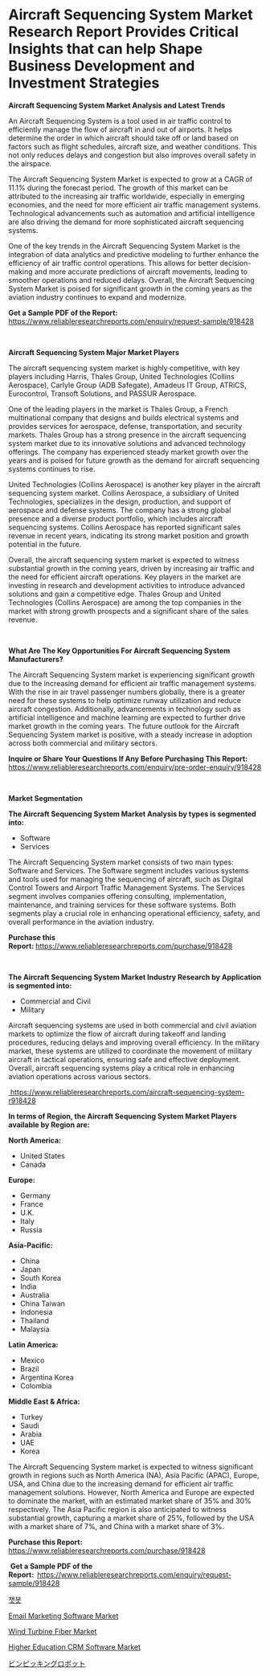 <p><h1>Aircraft Sequencing System Market Research Report Provides Critical Insights that can help Shape Business Development and Investment Strategies</h1></p><p><strong>Aircraft Sequencing System Market Analysis and Latest Trends</strong></p>
<p><p>An Aircraft Sequencing System is a tool used in air traffic control to efficiently manage the flow of aircraft in and out of airports. It helps determine the order in which aircraft should take off or land based on factors such as flight schedules, aircraft size, and weather conditions. This not only reduces delays and congestion but also improves overall safety in the airspace.</p><p>The Aircraft Sequencing System Market is expected to grow at a CAGR of 11.1% during the forecast period. The growth of this market can be attributed to the increasing air traffic worldwide, especially in emerging economies, and the need for more efficient air traffic management systems. Technological advancements such as automation and artificial intelligence are also driving the demand for more sophisticated aircraft sequencing systems.</p><p>One of the key trends in the Aircraft Sequencing System Market is the integration of data analytics and predictive modeling to further enhance the efficiency of air traffic control operations. This allows for better decision-making and more accurate predictions of aircraft movements, leading to smoother operations and reduced delays. Overall, the Aircraft Sequencing System Market is poised for significant growth in the coming years as the aviation industry continues to expand and modernize.</p></p>
<p><strong>Get a Sample PDF of the Report:&nbsp;</strong> <a href="https://www.reliableresearchreports.com/enquiry/request-sample/918428">https://www.reliableresearchreports.com/enquiry/request-sample/918428</a></p>
<p>&nbsp;</p>
<p><strong>Aircraft Sequencing System Major Market Players</strong></p>
<p><p>The aircraft sequencing system market is highly competitive, with key players including Harris, Thales Group, United Technologies (Collins Aerospace), Carlyle Group (ADB Safegate), Amadeus IT Group, ATRiCS, Eurocontrol, Transoft Solutions, and PASSUR Aerospace. </p><p>One of the leading players in the market is Thales Group, a French multinational company that designs and builds electrical systems and provides services for aerospace, defense, transportation, and security markets. Thales Group has a strong presence in the aircraft sequencing system market due to its innovative solutions and advanced technology offerings. The company has experienced steady market growth over the years and is poised for future growth as the demand for aircraft sequencing systems continues to rise. </p><p>United Technologies (Collins Aerospace) is another key player in the aircraft sequencing system market. Collins Aerospace, a subsidiary of United Technologies, specializes in the design, production, and support of aerospace and defense systems. The company has a strong global presence and a diverse product portfolio, which includes aircraft sequencing systems. Collins Aerospace has reported significant sales revenue in recent years, indicating its strong market position and growth potential in the future. </p><p>Overall, the aircraft sequencing system market is expected to witness substantial growth in the coming years, driven by increasing air traffic and the need for efficient aircraft operations. Key players in the market are investing in research and development activities to introduce advanced solutions and gain a competitive edge. Thales Group and United Technologies (Collins Aerospace) are among the top companies in the market with strong growth prospects and a significant share of the sales revenue.</p></p>
<p>&nbsp;</p>
<p><strong>What Are The Key Opportunities For Aircraft Sequencing System Manufacturers?</strong></p>
<p><p>The Aircraft Sequencing System market is experiencing significant growth due to the increasing demand for efficient air traffic management systems. With the rise in air travel passenger numbers globally, there is a greater need for these systems to help optimize runway utilization and reduce aircraft congestion. Additionally, advancements in technology such as artificial intelligence and machine learning are expected to further drive market growth in the coming years. The future outlook for the Aircraft Sequencing System market is positive, with a steady increase in adoption across both commercial and military sectors.</p></p>
<p><strong>Inquire or Share Your Questions If Any Before Purchasing This Report:</strong> <a href="https://www.reliableresearchreports.com/enquiry/pre-order-enquiry/918428">https://www.reliableresearchreports.com/enquiry/pre-order-enquiry/918428</a></p>
<p>&nbsp;</p>
<p><strong>Market Segmentation</strong></p>
<p><strong>The Aircraft Sequencing System Market Analysis by types is segmented into:</strong></p>
<p><ul><li>Software</li><li>Services</li></ul></p>
<p><p>The Aircraft Sequencing System market consists of two main types: Software and Services. The Software segment includes various systems and tools used for managing the sequencing of aircraft, such as Digital Control Towers and Airport Traffic Management Systems. The Services segment involves companies offering consulting, implementation, maintenance, and training services for these software systems. Both segments play a crucial role in enhancing operational efficiency, safety, and overall performance in the aviation industry.</p></p>
<p><strong>Purchase this Report:&nbsp;</strong><a href="https://www.reliableresearchreports.com/purchase/918428">https://www.reliableresearchreports.com/purchase/918428</a></p>
<p>&nbsp;</p>
<p><strong>The Aircraft Sequencing System Market Industry Research by Application is segmented into:</strong></p>
<p><ul><li>Commercial and Civil</li><li>Military</li></ul></p>
<p><p>Aircraft sequencing systems are used in both commercial and civil aviation markets to optimize the flow of aircraft during takeoff and landing procedures, reducing delays and improving overall efficiency. In the military market, these systems are utilized to coordinate the movement of military aircraft in tactical operations, ensuring safe and effective deployment. Overall, aircraft sequencing systems play a critical role in enhancing aviation operations across various sectors.</p></p>
<p><a href="https://www.reliableresearchreports.com/aircraft-sequencing-system-r918428">&nbsp;https://www.reliableresearchreports.com/aircraft-sequencing-system-r918428</a></p>
<p><strong>In terms of Region, the Aircraft Sequencing System Market Players available by Region are:</strong></p>
<p>
    <p> <strong> North America: </strong>
        <ul>
            <li>United States</li>
            <li>Canada</li>
        </ul>
        </p> 
    <p> <strong> Europe: </strong>
        <ul>
            <li>Germany</li>
            <li>France</li>
            <li>U.K.</li>
            <li>Italy</li>
            <li>Russia</li>
        </ul>
        </p> 
    <p> <strong> Asia-Pacific: </strong>
        <ul>
            <li>China</li>
            <li>Japan</li>
            <li>South Korea</li>
            <li>India</li>
            <li>Australia</li>
            <li>China Taiwan</li>
            <li>Indonesia</li>
            <li>Thailand</li>
            <li>Malaysia</li>
        </ul>
        </p> 
    <p> <strong> Latin America: </strong>
        <ul>
            <li>Mexico</li>
            <li>Brazil</li>
            <li>Argentina Korea</li>
            <li>Colombia</li>
        </ul>
        </p> 
    <p> <strong> Middle East & Africa: </strong>
        <ul>
            <li>Turkey</li>
            <li>Saudi</li>
            <li>Arabia</li>
            <li>UAE</li>
            <li>Korea</li>
        </ul>
    </p>
    </p>
<p><p>The Aircraft Sequencing System market is expected to witness significant growth in regions such as North America (NA), Asia Pacific (APAC), Europe, USA, and China due to the increasing demand for efficient air traffic management solutions. However, North America and Europe are expected to dominate the market, with an estimated market share of 35% and 30% respectively. The Asia Pacific region is also anticipated to witness substantial growth, capturing a market share of 25%, followed by the USA with a market share of 7%, and China with a market share of 3%.</p></p>
<p><strong>Purchase this Report: </strong><a href="https://www.reliableresearchreports.com/purchase/918428">https://www.reliableresearchreports.com/purchase/918428</a></p>
<p>&nbsp;<strong>Get a Sample PDF of the Report:&nbsp;&nbsp;</strong><a href="https://www.reliableresearchreports.com/enquiry/request-sample/918428">https://www.reliableresearchreports.com/enquiry/request-sample/918428</a></p>
<p><strong></strong></p>
<p><p><a href="https://github.com/Hubertstyenger6685/Market-Research-Report-List-1/blob/main/849608648404.md">챗봇</a></p><p><a href="https://github.com/guneycigdem35/Market-Research-Report-List-3/blob/main/email-marketing-software-market.md">Email Marketing Software Market</a></p><p><a href="https://issuu.com/reportprime-2/docs/wind-turbine-fiber-market-size-2030.pptx">Wind Turbine Fiber Market</a></p><p><a href="https://github.com/Paul14Anderson63/Market-Research-Report-List-4/blob/main/higher-education-crm-software-market.md">Higher Education CRM Software Market</a></p><p><a href="https://github.com/dadanedu33/Market-Research-Report-List-1/blob/main/216250052642.md">ビンピッキングロボット</a></p></p>